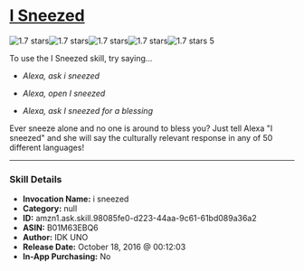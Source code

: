 # [I Sneezed](http://alexa.amazon.com/#skills/amzn1.ask.skill.98085fe0-d223-44aa-9c61-61bd089a36a2)
![1.7 stars](../../images/ic_star_black_18dp_1x.png)![1.7 stars](../../images/ic_star_half_black_18dp_1x.png)![1.7 stars](../../images/ic_star_border_black_18dp_1x.png)![1.7 stars](../../images/ic_star_border_black_18dp_1x.png)![1.7 stars](../../images/ic_star_border_black_18dp_1x.png) 5

To use the I Sneezed skill, try saying...

* *Alexa, ask i sneezed*

* *Alexa, open I sneezed*

* *Alexa, ask I sneezed for a blessing*

Ever sneeze alone and no one is around to bless you? Just tell Alexa "I sneezed" and she will say the culturally relevant response in any of 50 different languages!

***

### Skill Details

* **Invocation Name:** i sneezed
* **Category:** null
* **ID:** amzn1.ask.skill.98085fe0-d223-44aa-9c61-61bd089a36a2
* **ASIN:** B01M63EBQ6
* **Author:** IDK UNO
* **Release Date:** October 18, 2016 @ 00:12:03
* **In-App Purchasing:** No
